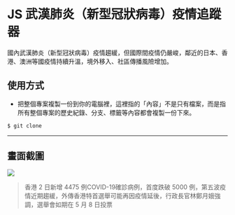 # JS 武漢肺炎（新型冠狀病毒）疫情追蹤器

國內武漢肺炎（新型冠狀病毒）疫情趨緩，但國際間疫情仍嚴峻，鄰近的日本、香港、澳洲等國疫情持續升溫，境外移入、社區傳播風險增加。

## 使用方式
- 把整個專案複製一份到你的電腦裡，這裡指的「內容」不是只有檔案，而是指所有整個專案的歷史紀錄、分支、標籤等內容都會複製一份下來。
```sh
$ git clone
```

----

## 畫面截圖
![](https://i.imgur.com/F7PwvII.png)
> 香港 2 日新增 4475 例COVID-19確診病例，首度跌破 5000 例，第五波疫情近期趨緩，外傳香港特首選舉可能再因疫情延後，行政長官林鄭月娥強調，選舉會如期在 5 月 8 日投票